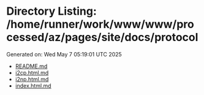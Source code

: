 # Directory Listing: /home/runner/work/www/www/processed/az/pages/site/docs/protocol
Generated on: Wed May  7 05:19:01 UTC 2025

- [README.md](README.md)
- [i2cp.html.md](i2cp.html.md)
- [i2np.html.md](i2np.html.md)
- [index.html.md](index.html.md)
